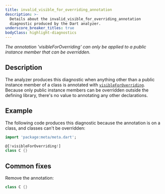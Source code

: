 ```yaml
---
title: invalid_visible_for_overriding_annotation
description: >-
  Details about the invalid_visible_for_overriding_annotation
  diagnostic produced by the Dart analyzer.
underscore_breaker_titles: true
bodyClass: highlight-diagnostics
---
```


_The annotation 'visibleForOverriding' can only be applied to a public instance member that can be overridden._

## Description

The analyzer produces this diagnostic when anything other than a public
instance member of a class is annotated with
[`visibleForOverriding`][meta-visibleForOverriding]. Because only public
instance members can be overridden outside the defining library, there's
no value to annotating any other declarations.

## Example

The following code produces this diagnostic because the annotation is on a
class, and classes can't be overridden:

```dart
import 'package:meta/meta.dart';

@[!visibleForOverriding!]
class C {}
```

## Common fixes

Remove the annotation:

```dart
class C {}
```

[meta-visibleForOverriding]: https://pub.dev/documentation/meta/latest/meta/visibleForOverriding-constant.html
